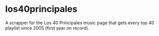 # los40principales
 A scrapper for the Los 40 Principales music page that gets every top 40 playlist since 2005 (first year on record).
